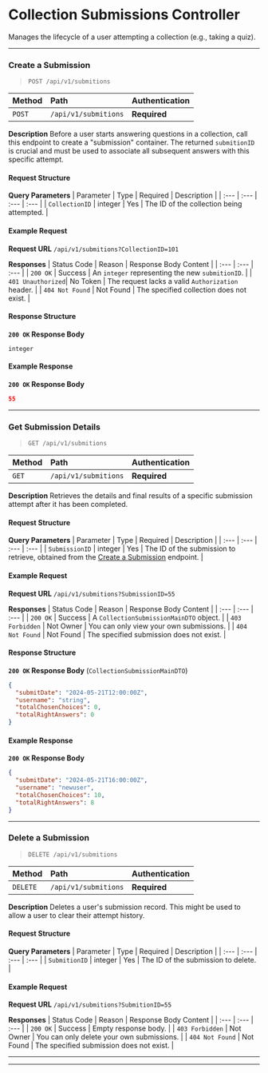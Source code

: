 
# Collection Submissions Controller
<a id="collection-submissions-controller"></a>

Manages the lifecycle of a user attempting a collection (e.g., taking a quiz).

---
### Create a Submission
<a id="create-a-submission"></a>

> `POST /api/v1/submitions`

| Method | Path | Authentication |
| :--- | :--- | :--- |
| `POST` | `/api/v1/submitions` | **Required** |

**Description**
Before a user starts answering questions in a collection, call this endpoint to create a "submission" container. The returned `submitionID` is crucial and must be used to associate all subsequent answers with this specific attempt.

#### Request Structure
**Query Parameters**
| Parameter | Type | Required | Description |
| :--- | :--- | :--- | :--- |
| `CollectionID` | integer | Yes | The ID of the collection being attempted. |

#### Example Request
**Request URL**
`/api/v1/submitions?CollectionID=101`

**Responses**
| Status Code | Reason | Response Body Content |
| :--- | :--- | :--- |
| `200 OK` | Success | An `integer` representing the new `submitionID`. |
| `401 Unauthorized`| No Token | The request lacks a valid `Authorization` header. |
| `404 Not Found` | Not Found | The specified collection does not exist. |

#### Response Structure
**`200 OK` Response Body**
```
integer
```

#### Example Response
**`200 OK` Response Body**
```json
55
```
---
### Get Submission Details
<a id="get-submission-details"></a>

> `GET /api/v1/submitions`

| Method | Path | Authentication |
| :--- | :--- | :--- |
| `GET` | `/api/v1/submitions` | **Required** |

**Description**
Retrieves the details and final results of a specific submission attempt after it has been completed.

#### Request Structure
**Query Parameters**
| Parameter | Type | Required | Description |
| :--- | :--- | :--- | :--- |
| `SubmissionID` | integer | Yes | The ID of the submission to retrieve, obtained from the [Create a Submission](#create-a-submission) endpoint. |

#### Example Request
**Request URL**
`/api/v1/submitions?SubmissionID=55`

**Responses**
| Status Code | Reason | Response Body Content |
| :--- | :--- | :--- |
| `200 OK` | Success | A `CollectionSubmissionMainDTO` object. |
| `403 Forbidden` | Not Owner | You can only view your own submissions. |
| `404 Not Found` | Not Found | The specified submission does not exist. |

#### Response Structure
**`200 OK` Response Body** (`CollectionSubmissionMainDTO`)
```json
{
  "submitDate": "2024-05-21T12:00:00Z",
  "username": "string",
  "totalChosenChoices": 0,
  "totalRightAnswers": 0
}
```

#### Example Response
**`200 OK` Response Body**
```json
{
  "submitDate": "2024-05-21T16:00:00Z",
  "username": "newuser",
  "totalChosenChoices": 10,
  "totalRightAnswers": 8
}
```
---
### Delete a Submission
<a id="delete-a-submission"></a>

> `DELETE /api/v1/submitions`

| Method | Path | Authentication |
| :--- | :--- | :--- |
| `DELETE` | `/api/v1/submitions` | **Required** |

**Description**
Deletes a user's submission record. This might be used to allow a user to clear their attempt history.

#### Request Structure
**Query Parameters**
| Parameter | Type | Required | Description |
| :--- | :--- | :--- | :--- |
| `SubmitionID` | integer | Yes | The ID of the submission to delete. |

#### Example Request
**Request URL**
`/api/v1/submitions?SubmitionID=55`

**Responses**
| Status Code | Reason | Response Body Content |
| :--- | :--- | :--- |
| `200 OK` | Success | Empty response body. |
| `403 Forbidden` | Not Owner | You can only delete your own submissions. |
| `404 Not Found` | Not Found | The specified submission does not exist. |

---
---
